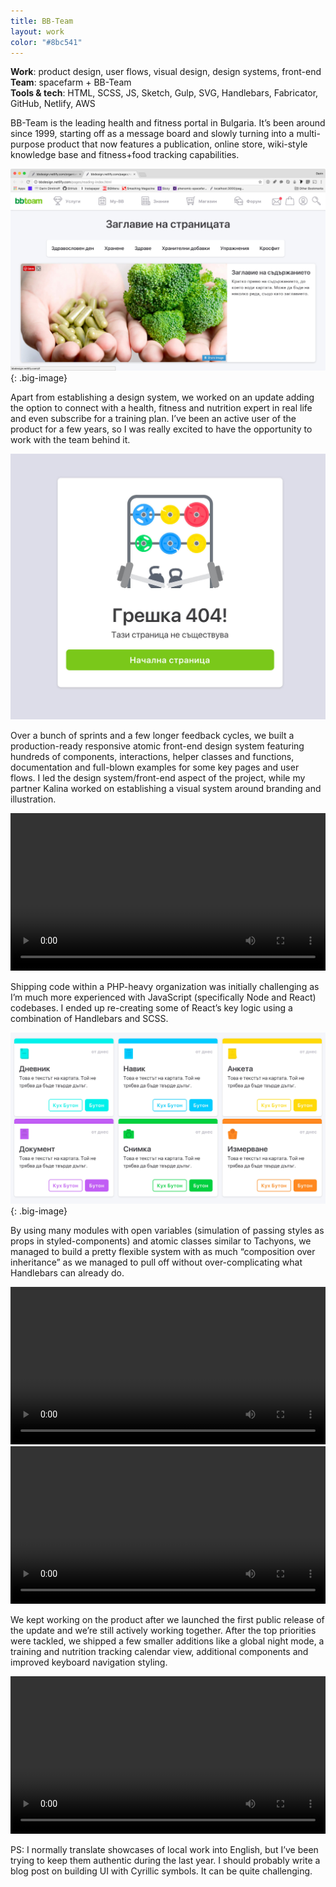 ```yaml
---
title: BB-Team
layout: work
color: "#8bc541"
---
```


**Work**: product design, user flows, visual design, design systems, front-end<br>
**Team**: spacefarm + BB-Team<br>
**Tools & tech**: HTML, SCSS, JS, Sketch, Gulp, SVG, Handlebars, Fabricator, GitHub, Netlify, AWS

BB-Team is the leading health and fitness portal in Bulgaria. It’s been around since 1999, starting off as a message board and slowly turning into a multi-purpose product that now features a publication, online store, wiki-style knowledge base and fitness+food tracking capabilities.

![](/images/work/bb-team/bb11.jpg){: .big-image}

Apart from establishing a design system, we worked on an update adding the option to connect with a health, fitness and nutrition expert in real life and even subscribe for a training plan. I’ve been an active user of the product for a few years, so I was really excited to have the opportunity to work with the team behind it.

![](/images/work/bb-team/bb10.jpg)

Over a bunch of sprints and a few longer feedback cycles, we built a production-ready responsive atomic front-end design system featuring hundreds of components, interactions, helper classes and functions, documentation and full-blown examples for some key pages and user flows. I led the design system/front-end aspect of the project, while my partner Kalina worked on establishing a visual system around branding and illustration.

<video width="100%" height="auto" controls="controls">
    <source src="/images/work/bb-team/bb2.mp4" type="video/mp4">
    Your browser does not support the video tag.
</video>

Shipping code within a PHP-heavy organization was initially challenging as I’m much more experienced with JavaScript (specifically Node and React) codebases. I ended up re-creating some of React’s key logic using a combination of Handlebars and SCSS.

![](/images/work/bb-team/bb9.jpg){: .big-image}

By using many modules with open variables (simulation of passing styles as props in styled-components) and atomic classes similar to Tachyons, we managed to build a pretty flexible system with as much “composition over inheritance” as we managed to pull off without over-complicating what Handlebars can already do.

<video width="100%" height="auto" controls="controls">
    <source src="/images/work/bb-team/bb3.mp4" type="video/mp4">
    Your browser does not support the video tag.
</video>

<video width="100%" height="auto" controls="controls">
    <source src="/images/work/bb-team/bb8.mp4" type="video/mp4">
    Your browser does not support the video tag.
</video>

We kept working on the product after we launched the first public release of the update and we’re still actively working together. After the top priorities were tackled, we shipped a few smaller additions like a global night mode, a training and nutrition tracking calendar view, additional components and improved keyboard navigation styling.

<video width="100%" height="auto" controls="controls">
    <source src="/images/work/bb-team/bb6.mp4" type="video/mp4">
    Your browser does not support the video tag.
</video>

PS: I normally translate showcases of local work into English, but I’ve been trying to keep them authentic during the last year. I should probably write a blog post on building UI with Cyrillic symbols. It can be quite challenging.

